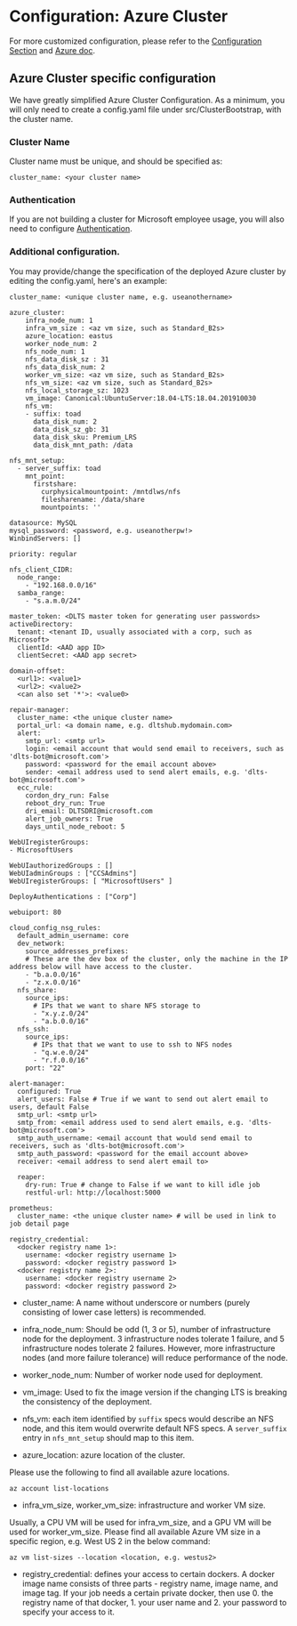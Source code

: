 # Configuration: Azure Cluster

For more customized configuration, please refer to the [Configuration Section](../configuration/Readme.md) and [Azure doc](https://docs.microsoft.com/en-us/cli/azure/vm?view=azure-cli-latest). 

## Azure Cluster specific configuration

We have greatly simplified Azure Cluster Configuration. As a minimum, you will only need to create a config.yaml file under src/ClusterBootstrap, with the cluster name. 

### Cluster Name

Cluster name must be unique, and should be specified as:

```
cluster_name: <your cluster name>
```


### Authentication
If you are not building a cluster for Microsoft employee usage, you will also need to configure [Authentication](../authentication/Readme.md). 

### Additional configuration. 

You may provide/change the specification of the deployed Azure cluster by editing the config.yaml, here's an example:

```
cluster_name: <unique cluster name, e.g. useanothername>

azure_cluster:
    infra_node_num: 1
    infra_vm_size : <az vm size, such as Standard_B2s>
    azure_location: eastus
    worker_node_num: 2
    nfs_node_num: 1
    nfs_data_disk_sz : 31
    nfs_data_disk_num: 2
    worker_vm_size: <az vm size, such as Standard_B2s>
    nfs_vm_size: <az vm size, such as Standard_B2s>
    nfs_local_storage_sz: 1023
    vm_image: Canonical:UbuntuServer:18.04-LTS:18.04.201910030
    nfs_vm:
    - suffix: toad
      data_disk_num: 2
      data_disk_sz_gb: 31
      data_disk_sku: Premium_LRS
      data_disk_mnt_path: /data

nfs_mnt_setup:
  - server_suffix: toad
    mnt_point:
      firstshare:
        curphysicalmountpoint: /mntdlws/nfs
        filesharename: /data/share
        mountpoints: ''

datasource: MySQL    
mysql_password: <password, e.g. useanotherpw!>
WinbindServers: []

priority: regular

nfs_client_CIDR:
  node_range:
    - "192.168.0.0/16"
  samba_range:
    - "s.a.m.0/24"

master_token: <DLTS master token for generating user passwords>
activeDirectory:
  tenant: <tenant ID, usually associated with a corp, such as Microsoft>
  clientId: <AAD app ID>
  clientSecret: <AAD app secret>

domain-offset:
  <url1>: <value1>
  <url2>: <value2>
  <can also set '*'>: <value0>

repair-manager:
  cluster_name: <the unique cluster name>
  portal_url: <a domain name, e.g. dltshub.mydomain.com>
  alert:
    smtp_url: <smtp url>
    login: <email account that would send email to receivers, such as 'dlts-bot@microsoft.com'>
    password: <password for the email account above>
    sender: <email address used to send alert emails, e.g. 'dlts-bot@microsoft.com'>
  ecc_rule:
    cordon_dry_run: False
    reboot_dry_run: True
    dri_email: DLTSDRI@microsoft.com
    alert_job_owners: True
    days_until_node_reboot: 5

WebUIregisterGroups:
- MicrosoftUsers

WebUIauthorizedGroups : []
WebUIadminGroups : ["CCSAdmins"]
WebUIregisterGroups: [ "MicrosoftUsers" ]

DeployAuthentications : ["Corp"]

webuiport: 80

cloud_config_nsg_rules:
  default_admin_username: core
  dev_network:
    source_addresses_prefixes:
    # These are the dev box of the cluster, only the machine in the IP address below will have access to the cluster.
    - "b.a.0.0/16"
    - "z.x.0.0/16"
  nfs_share:
    source_ips: 
      # IPs that we want to share NFS storage to
      - "x.y.z.0/24"
      - "a.b.0.0/16"
  nfs_ssh:
    source_ips: 
      # IPs that that we want to use to ssh to NFS nodes
      - "q.w.e.0/24"
      - "r.f.0.0/16"
    port: "22"

alert-manager:
  configured: True
  alert_users: False # True if we want to send out alert email to users, default False
  smtp_url: <smtp url>
  smtp_from: <email address used to send alert emails, e.g. 'dlts-bot@microsoft.com'>
  smtp_auth_username: <email account that would send email to receivers, such as 'dlts-bot@microsoft.com'>
  smtp_auth_password: <password for the email account above>
  receiver: <email address to send alert email to>

  reaper:
    dry-run: True # change to False if we want to kill idle job
    restful-url: http://localhost:5000

prometheus:
  cluster_name: <the unique cluster name> # will be used in link to job detail page

registry_credential:
  <docker registry name 1>:
    username: <docker registry username 1>
    password: <docker registry password 1>
  <docker registry name 2>:
    username: <docker registry username 2>
    password: <docker registry password 2>
```

* cluster_name: A name without underscore or numbers (purely consisting of lower case letters) is recommended.

* infra_node_num: Should be odd (1, 3 or 5), number of infrastructure node for the deployment. 3 infrastructure nodes tolerate 1 failure, and 5 infrastructure nodes tolerate 2 failures. However, more infrastructure nodes (and more failure tolerance) will reduce performance of the node. 

* worker_node_num: Number of worker node used for deployment. 

* vm_image: Used to fix the image version if the changing LTS is breaking the consistency of the deployment.

* nfs_vm: each item identified by `suffix` specs would describe an NFS node, and this item would overwrite default NFS specs. A `server_suffix` entry in `nfs_mnt_setup` should map to this item.

* azure_location: azure location of the cluster.

Please use the following to find all available azure locations. 
```
az account list-locations
```

* infra_vm_size, worker_vm_size: infrastructure and worker VM size. 

Usually, a CPU VM will be used for infra_vm_size, and a GPU VM will be used for worker_vm_size. Please find all available Azure VM size in a specific region, e.g. West US 2 in the below command: 
```
az vm list-sizes --location <location, e.g. westus2>
```

* registry_credential: defines your access to certain dockers. A docker image name consists of three parts - registry name, image name, and image tag. If your job needs a certain private docker, then use 0. the registry name of that docker, 1. your user name and 2. your password to specify your access to it.